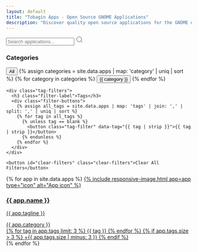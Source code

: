 ```yaml
---
layout: default
title: "Tobagin Apps - Open Source GNOME Applications"
description: "Discover quality open source applications for the GNOME desktop. Browse our collection of Linux apps including Digger, Karere, KeySmith, and more."
---
```


<!-- Search and Filter Interface -->
<div class="search-filters">
  <div class="search-container">
    <input type="search" 
           id="search-input" 
           class="search-input"
           placeholder="Search applications..."
           aria-label="Search applications">
    <svg class="search-icon" width="20" height="20" viewBox="0 0 24 24" fill="none" stroke="currentColor">
      <circle cx="11" cy="11" r="8"></circle>
      <path d="m21 21-4.35-4.35"></path>
    </svg>
  </div>

  <div class="filter-container">
    <div class="category-filters">
      <h3 class="filter-label">Categories</h3>
      <div class="filter-buttons">
        <button class="category-filter active" data-category="all">All</button>
        {% assign categories = site.data.apps | map: 'category' | uniq | sort %}
        {% for category in categories %}
          <button class="category-filter" data-category="{{ category }}">{{ category }}</button>
        {% endfor %}
      </div>
    </div>

    <div class="tag-filters">
      <h3 class="filter-label">Tags</h3>
      <div class="filter-buttons">
        {% assign all_tags = site.data.apps | map: 'tags' | join: ',' | split: ',' | uniq | sort %}
        {% for tag in all_tags %}
          {% unless tag == blank %}
            <button class="tag-filter" data-tag="{{ tag | strip }}">{{ tag | strip }}</button>
          {% endunless %}
        {% endfor %}
      </div>
    </div>

    <button id="clear-filters" class="clear-filters">Clear All Filters</button>
  </div>
</div>

<!-- App Grid -->
<div class="grid">
{% for app in site.data.apps %}
  <a class="card" 
     href="apps/{{ app.slug }}"
     data-name="{{ app.name }}"
     data-tagline="{{ app.tagline }}"
     data-category="{{ app.category }}"
     data-tags="{{ app.tags | join: ',' }}">
    {% include responsive-image.html app=app type="icon" alt="App icon" %}
    <div class="card-body">
      <h3>{{ app.name }}</h3>
      <p>{{ app.tagline }}</p>
      <div class="app-meta">
        <span class="app-category">{{ app.category }}</span>
        <div class="app-tags">
          {% for tag in app.tags limit: 3 %}
            <span class="tag">{{ tag }}</span>
          {% endfor %}
          {% if app.tags.size > 3 %}
            <span class="tag-more">+{{ app.tags.size | minus: 3 }}</span>
          {% endif %}
        </div>
      </div>
    </div>
  </a>
{% endfor %}
</div>
